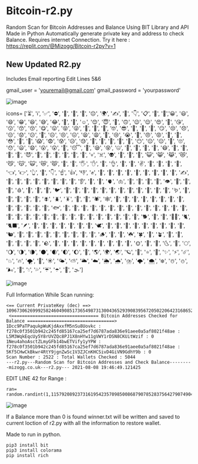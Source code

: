 # Bitcoin-r2.py
Random Scan for Bitcoin Addresses and Balance Using BIT Library and API
Made in Python Automatically generate private key and address to check Balance. Requires internet Connection.
Try it here : https://replit.com/@Mizogg/Bitcoin-r2py?v=1

## New Updated R2.py 

Includes Email reporting 
Edit Lines 5&6

gmail_user = 'youremail@gmail.com'
gmail_password = 'yourpassword'

![image](https://user-images.githubusercontent.com/88630056/144504752-9efdfb5e-dc61-4504-8b3f-e749497a859d.png)

icons= ['⏳', 'ℹ️', '✅', '⛔️', '🔁', '🔑', '💸', '😔', '🌍', '✍️', '🚌', '👇', '📋', '📣', '🤩','😀', '😃', '😄', '😁', '😆', '😅', '😂', '🤣', '🥲', '☺️', '😊', '😇', '🙂', '🙃', '😉', '😌', '😍', '🥰', '😘', '😗', '😙', '😚', '😋', '😛', '😝', '😜', '🤪', '🤨', '🧐', '🤓', '😎', '🥸', '🤩', '🥳', '😏', '😒', '😞', '😔', '😟', '😕', '🙁', '☹️', '😣', '😖', '😫', '😩', '🥺', '😢', '😭', '😤', '😠', '😡', '🤬', '🤯', '😳', '🥵', '🥶', '😱', '😨', '😰', '😥', '😓', '🤗', '🤔', '🤭', '🤫', '🤥', '😶', '😐', '😑', '😬', '🙄', '😯', '😦', '😧', '😮', '😲', '🥱', '😴', '🤤', '😪', '😵', '🤐', '🥴', '🤢', '🤮', '🤧', '😷', '🤒', '🤕', '🤑', '🤠', '😈', '👿', '👹', '👺', '🤡', '💩', '👻', '💀', '☠️', '👽', '👾', '🤖', '🎃', '😺', '😸', '😹', '😻', '😼', '😽', '🙀', '😿', '😾', '👋', '🤚', '🖐', '✋', '🖖', '👌', '🤌', '🤏', '✌️', '🤞', '🤟', '🤘', '🤙', '👈', '👉', '👆', '🖕', '👇', '☝️', '👍', '👎', '✊', '👊', '🤛', '🤜', '👏', '🙌', '👐', '🤲', '🤝', '🙏', '✍️', '💅', '🤳', '💪', '🦾', '🦵', '🦿', '🦶', '👣', '👂', '🦻', '👃', '🫀', '🫁', '🧠', '🦷', '🦴', '👀', '👁', '👅', '👄', '💋', '🩸', '🐒', '🐔', '🐧', '🐦', '🐤', '🐣', '🐥', '🦆', '🦅', '🦉', '🦇', '🐺', '🐗', '🐴', '🦄', '🐝', '🪱', '🐛', '🦋', '🐌', '🐞', '🐜', '🪰', '🪲', '🪳', '🦟', '🦗', '🕷', '🕸', '🦂', '🐢', '🐍', '🦎', '🦖', '🦕', '🐙', '🦑', '🦐', '🦞', '🦀', '🐡', '🐠', '🐟', '🐬', '🐳', '🐋', '🦈', '🐊', '🐅', '🐆', '🦓', '🦍', '🦧', '🦣', '🐘', '🦛', '🦏', '🐪', '🐫', '🦒', '🦘', '🦬', '🐃', '🐂', '🐄', '🐎', '🐖', '🐏', '🐑', '🦙', '🐐', '🦌', '🐕', '🐩', '🦮', '🐕‍🦺', '🐈', '🐈‍⬛', '🪶', '🐓', '🦃', '🦤', '🦚', '🦜', '🦢', '🦩', '🕊', '🐇', '🦝', '🦨', '🦡', '🦫', '🦦', '🦥', '🐁', '🐀', '🐿', '🦔', '🐾', '🐉', '🐲', '🌵', '🎄', '🌲', '🌳', '🌴', '🪵', '🌱', '🌿', '☘️', '🍀', '🎍', '🪴', '🎋', '🍃', '🍂', '🍁', '🍄', '🐚', '🪨', '🌾', '💐', '🌷', '🌹', '🥀', '🌺', '🌸', '🌼', '🌻', '🌞', '🌝', '🌛', '🌜', '🌚', '🌕', '🌖', '🌗', '🌘', '🌑', '🌒', '🌓', '🌔', '🌙', '🌎', '🌍', '🌏', '🪐', '💫', '⭐️', '🌟', '✨', '⚡️', '☄️', '💥', '🔥', '🌪', '🌈', '☀️', '🌤', '⛅️', '🌥', '☁️', '🌦', '🌧', '⛈', '🌩', '🌨', '❄️', '☃️', '⛄️', '🌬', '💨', '💧', '💦', '☔️', '☂️', '🌊', '🌫']

![image](https://user-images.githubusercontent.com/88630056/128642457-4358a426-162f-423e-8db5-8c9c1d77e5ac.png)

Full Information While Scan running:
```
<== Current PrivateKey (dec) ==> 109673062699925824604908517365498731300436529390839567205022064231686520916142
 <================================= Bitcoin Addresses Checked for Balance =================================>
1Dcc9PaTPaqukpWuKjdAxxfM5nSu8Uovkc : f278c0f3501b942c245fd85167ca25ef7d6787ada836e91aee0a5af8021f48ae : L5M3WqkEqcUy5Y8rUVZQc8PJ1X8nHYw11gVWY1rDSN8CKUitWzif : 0
1Neu4ahoAsctZLmyGFb14bwETVify1yYPW : f278c0f3501b942c245fd85167ca25ef7d6787ada836e91aee0a5af8021f48ae : 5Kf5CHwCkBkwr4RtY9jgnZwSc1V3ZJCnKHCSivD4GiVN9GdhY9b : 0
Scan Number : 2522 : Total Wallets Checked : 5044
---r2.py---Random Scan for Bitcoin Addresses and Check Balance---------mizogg.co.uk---r2.py--- 2021-08-08 19:46:49.121425
```

EDIT LINE 42 for Range :
```
ran= random.randint(1,115792089237316195423570985008687907852837564279074904382605163141518161494336)
```
![image](https://user-images.githubusercontent.com/88630056/128642533-98c70c6c-bbf3-4576-ba47-7f9e983db35e.png)

If a Balance more than 0 is found winner.txt will be written and saved to current loction of r2.py with all the information to restore wallet.

Made to run in python.
```
pip3 install bit
pip3 install colorama
pip install rich
```
